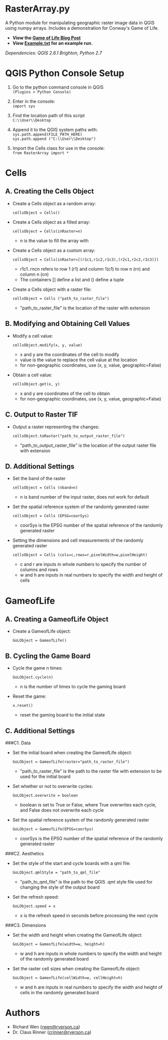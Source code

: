  
# RasterArray.py  

A Python module for manipulating geographic raster image data in QGIS using numpy arrays. Includes a demonstration for Conway's Game of Life.  

* **View the [Game of Life Blog Post](http://gis.blog.ryerson.ca/2015/03/)**
* **View [Example.txt](https://github.com/rwenite/QGIS_RasterArray/blob/master/Example.txt) for an example run.** 
 
_Dependencies: QGIS 2.6.1 Brighton, Python 2.7_ 
 
 
#  QGIS Python Console Setup
  
  
 1. Go to the python command console in QGIS  
   `(Plugins > Python Console)`
  
 2. Enter in the console:  
    `import sys`
  
 3. Find the location path of this script  
    `C:\\User\\Desktop`
  
 4. Append it to the QGIS system paths with:  
       `sys.path.append(FILE_PATH_HERE)`   
       `sys.path.append ("C:\\User\\Desktop")`
      
 5.  Import the Cells class for use in the console:  
    `from RasterArray import *`
  
  
# Cells
  
  
##  A. Creating the Cells Object  
  
 * Create a Cells object as a random array:
   
    `cellsObject = Cells()`
  
 * Create a Cells object as a filled array:
   
    `cellsObject = Cells(inRaster=n)`  
    + n is the value to fill the array with
  
 * Create a Cells object as a custom array:
   
    `cellsObject = Cells(inRaster=[(r1c1,r1c2,r1c3),(r2c1,r2c2,r2c3)])`  
    + r1c1..rncn refers to row 1 (r1) and column 1(c1) to row n (rn) and column n (cn)  
    + The containers [] define a list and () define a tuple
  
 * Create a Cells object with a raster file:
 
    `cellsObject = Cells ("path_to_raster_file")`  
    + "path_to_raster_file" is the location of the raster with
      extension
  
##  B. Modifying and Obtaining Cell Values  
   
 * Modify a cell value:
   
    `cellsObject.modify(x, y, value)`  
    + x and y are the coordinates of the cell to modify  
    + value is the value to replace the cell value at the location  
    + for non-geographic coordinates, use (x, y, value, geographic=False)
  
 * Obtain a cell value:
 
    `cellsObject.get(x, y)`  
    + x and y are coordinates of the cell to obtain  
    + for non-geographic coordinates, use (x, y, value, geographic=False)
  
##  C. Output to Raster TIF  
  
 * Output a raster representing the changes:
 
    `cellsObject.toRaster("path_to_output_raster_file")`  
    + "path_to_output_raster_file" is the location of the output
      raster file with extension
  
##  D. Additional Settings  
  
 * Set the band of the raster
   
    `cellsObject = Cells (nband=n)`  
    + n is band number of the input raster, does not work for default
  
 * Set the spatial reference system of the randomly generated raster
   
    `cellsObject = Cells (EPSG=coorSys)`  
    + coorSys is the EPSG number of the spatial reference of the randomly generated raster
  
 * Setting the dimensions and cell measurements of the randomly generated raster
   
    `cellsObject = Cells (cols=c,rows=r,pixelWidth=w,pixelHeight)`  
    + c and r are inputs in whole numbers to specify the number of columns and rows  
    + w and h are inputs in real numbers to specify the width and height of cells
  
  
# GameofLife
  
  
##  A. Creating a GameofLife Object  
  
 * Create a GameofLife object:  

    `GoLObject = GameofLife()`
  
##  B. Cycling the Game Board  
  
 * Cycle the game n times:  

    `GoLObject.cycle(n)`  
    + n is the number of times to cycle the gaming board
  
 * Reset the game:

    `x.reset()`  
    + reset the gaming board to the initial state
  
##  C. Additional Settings  
  
###C1. Data  
  
 * Set the initial board when creating the GameofLife object:
   
    `GoLObject = GameofLife(raster="path_to_raster_file")`  
    + "path_to_raster_file" is the path to the raster file with extension to be used for the initial board
  
 * Set whether or not to overwrite cycles:

    `GoLObject.overwrite = boolean`  
    + boolean is set to True or False, where True overwrites each cycle, and False does not overwrite each cycle
  
 * Set the spatial reference system of the randomly generated raster
   
    `GoLObject = GameofLife(EPSG=coorSys)`  
    + coorSys is the EPSG number of the spatial reference of the randomly generated raster
  
###C2. Aesthetics  
  
 * Set the style of the start and cycle boards with a qml file:

    `GoLObject.qmlStyle = "path_to_qml_file"`  
    + "path_to_qml_file" is the path to the QGIS .qml style file used for changing the style of the output board
  
 * Set the refresh speed:

    `GoLObject.speed = x`  
    + x is the refresh speed in seconds before processing the next cycle
  
###C3. Dimensions  
  
 * Set the width and height when creating the GameofLife object:
   
    `GoLObject = GameofLife(width=w, height=h)`  
    + w and h are inputs in whole numbers to specify the width and height of the randomly generated board
  
* Set the raster cell sizes when creating the GameofLife object:

    `GoLObject = GameofLife(cellWidth=w, cellHeight=h)`  
    + w and h are inputs in real numbers to specify the width and height of cells in the randomly generated board
  
  
#  Authors
  
  
* Richard Wen (rwen@ryerson.ca)
* Dr. Claus Rinner (crinner@ryerson.ca)
